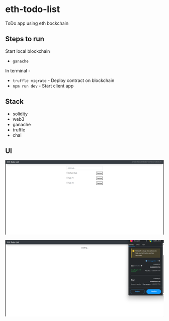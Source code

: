 # eth-todo-list

ToDo app using eth bockchain

## Steps to run

Start local blockchain

- `ganache`

In terminal -

- `truffle migrate` - Deploy contract on blockchain
- `npm run dev` - Start client app

## Stack

- solidity
- web3
- ganache
- truffle
- chai

## UI

![Task Demo](./data/image.png)

![Loading Demo](./data/image-1.png)
